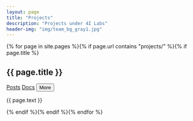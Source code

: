 ```yaml
---
layout: page
title: "Projects"
description: "Projects under 4I Labs"
header-img: "img/team_bg_gray1.jpg"
---
```



{% for page in site.pages %}{% if page.url contains "projects/" %}{% if page.title %}
	
<div class="jumbotron" style="background-image: url(../{{ page.img  }}); background-size: cover; ">
	<h2>{{ page.title }}</h2>
	<a href="{{ page.url | prepend: site.baseurl }}" class="btn btn-info" >Posts</a>
	<a href="{{ page.docs }}" class="btn btn-info" >Docs</a>
	<button type="button" class="btn btn-info" data-toggle="collapse" data-target="#text{{ forloop.index }}">More</button>
	<div id="text{{ forloop.index }}" class="collapse"><p>{{ page.text }}</p></div>
</div>
{% endif %}{% endif %}{% endfor %}